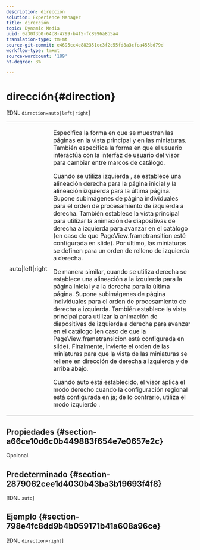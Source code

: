 ```yaml
---
description: dirección
solution: Experience Manager
title: dirección
topic: Dynamic Media
uuid: 0a30f3b0-64c8-4799-b4f5-fc8996a8b5a4
translation-type: tm+mt
source-git-commit: e4695cc4e882351ec3f2c55fd8a3cfca455bd79d
workflow-type: tm+mt
source-wordcount: '189'
ht-degree: 3%

---
```



# dirección{#direction}

[!DNL `direction=auto|left|right`]

<table id="table_1D425B7685D448459CD3FE8D683C813C"> 
 <tbody> 
  <tr> 
   <td colname="col1"> <p> <span class="codeph"> auto|left|right  </span> </p> </td> 
   <td colname="col2"> <p>Especifica la forma en que se muestran las páginas en la vista principal y en las miniaturas. También especifica la forma en que el usuario interactúa con la interfaz de usuario del visor para cambiar entre marcos de catálogo. </p> <p>Cuando se utiliza <span class="codeph"> izquierda </span>, se establece una alineación derecha para la página inicial y la alineación izquierda para la última página. Supone subimágenes de página individuales para el orden de procesamiento de izquierda a derecha. También establece la vista principal para utilizar la animación de diapositivas de derecha a izquierda para avanzar en el catálogo (en caso de que <span class="codeph"> PageView.frametransition </span> esté configurada en slide). Por último, las miniaturas se definen para un orden de relleno de izquierda a derecha. </p> <p>De manera similar, cuando se utiliza <span class="codeph"> derecha </span> se establece una alineación a la izquierda para la página inicial y a la derecha para la última página. Supone subimágenes de página individuales para el orden de procesamiento de derecha a izquierda. También establece la vista principal para utilizar la animación de diapositivas de izquierda a derecha para avanzar en el catálogo (en caso de que la <span class="codeph"> PageView.frametransicion </span> esté configurada en slide). Finalmente, invierte el orden de las miniaturas para que la vista de las miniaturas se rellene en dirección de derecha a izquierda y de arriba abajo. </p> <p>Cuando <span class="codeph"> auto </span> está establecido, el visor aplica el modo <span class="codeph"> derecho </span> cuando la configuración regional está configurada en <span class="codeph"> ja; </span>de lo contrario, utiliza el modo <span class="codeph"> izquierdo </span>. </p> </td> 
  </tr> 
 </tbody> 
</table>

## Propiedades {#section-a66ce10d6c0b449883f654e7e0657e2c}

Opcional.

## Predeterminado {#section-2879062cee1d4030b43ba3b19693f4f8}

[!DNL `auto`]

## Ejemplo {#section-798e4fc8dd9b4b059171b41a608a96ce}

[!DNL `direction=right`]
